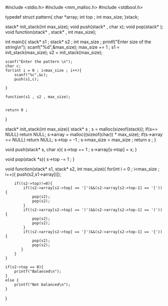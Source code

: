 #include <stdio.h>
#include <mm_malloc.h>
#include <stdbool.h>

typedef struct pattern{
    char *array;
    int top ;
    int max_size;
}stack;

stack* init_stack(int max_size);
void push(stack* , char x);
void pop(stack* );
void function(stack* , stack* , int max_size);

int main(){
    stack* s1 ;
    stack* s2 ;
    int max_size ;
    printf("Enter size of the string\n");
    scanf("%d",&max_size);
    max_size += 1 ;
    s1 = init_stack(max_size);
    s2 = init_stack(max_size);
    
    scanf("Enter the pattern \n");
    char c;
    for(int i = 0 ; i<max_size ; i++){
        scanf("%c",&c);
        push(s1,c);
        
    }

    function(s1 , s2 , max_size);

    
    return 0 ;
}

stack* init_stack(int max_size){
    stack* s ;
    s = malloc(sizeof(stack));
    if(s== NULL)
        return NULL;
    s->array = malloc((sizeof(char)) * max_size);
    if(s->array == NULL)
        return NULL;
    s->top = -1 ;
    s->max_size = max_size ;
    return s ;
}

void push(stack* s, char x){
    s->top += 1 ;
    s->array[s->top] = x;
}

void pop(stack *s){
    s->top -= 1 ;
}

void function(stack* s1, stack* s2, int max_size){
    for(int i = 0 ; i<max_size ; i++){
        push(s2,s1->array[i]);
        
        if((s2->top)!=0){
            if((s2->array[s2->top] == ']')&&(s2->array[s2->top-1] == '[')){
                pop(s2);
                pop(s2);
            }
            if((s2->array[s2->top] == ')')&&(s2->array[s2->top-1] == '(')){
                pop(s2);
                pop(s2);
            }
            if((s2->array[s2->top] == '}')&&(s2->array[s2->top-1] == '{')){
                pop(s2);
                pop(s2);
           }
        }
    }

    if(s2->top == 0){
        printf("Balanced\n");
    }
    else {
        printf("Not balanced\n");
    }
}
